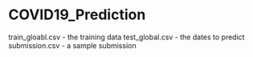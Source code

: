# COVID19_Prediction

train_gloabl.csv - the training data 
test_global.csv - the dates to predict
submission.csv - a sample submission
